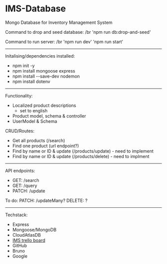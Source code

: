 # IMS-Database
Mongo Database for Inventory Management System

Command to drop and seed database: /br
'npm run db:drop-and-seed'

Command to run server: /br
'npm run dev'
'npm run start'

---
Initalising/dependencies installed:
- npm init -y
- npm install mongoose express
- npm install --save-dev nodemon
- npm install dotenv

----
Functionality:
- Localized product descriptions
    - set to english
- Product model, schema & controller
- UserModel & Schema

CRUD/Routes:
- Get all products (/search)
- Find one product (url endpoint?)
- Find by name or ID & update (/products/update) - need to implement
- Find by name or ID & update (/products/delete) - need to implment

---
API endpoints:
- GET: /search
- GET: /query
- PATCH: /update

To do:
PATCH: /updateMany?
DELETE: ?


---
Techstack:
- Express
- Mongoose/MongoDB
- CloudAtlasDB
- [IMS trello board](https://trello.com/b/RkNm85hb)
- GitHub
- Bruno
- Google
